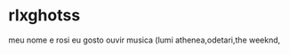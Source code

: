 # rlxghotss
meu nome e rosi
eu gosto ouvir musica (lumi athenea,odetari,the weeknd,

















